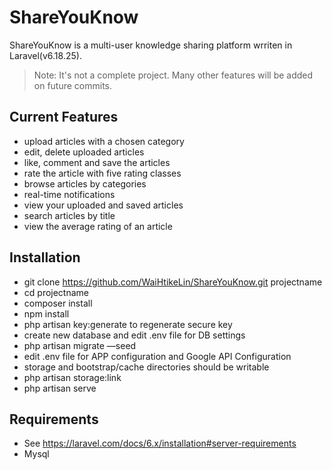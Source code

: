 # ShareYouKnow
ShareYouKnow is a multi-user knowledge sharing platform wrriten in Laravel(v6.18.25).
>Note: It's not a complete project. Many other features will be added on future commits.

## Current Features
- upload articles with a chosen category
- edit, delete uploaded articles
- like, comment and save the articles
- rate the article with five rating classes
- browse articles by categories
- real-time notifications
- view your uploaded and saved articles
- search articles by title
- view the average rating of an article

## Installation
- git clone https://github.com/WaiHtikeLin/ShareYouKnow.git projectname
- cd projectname
- composer install
- npm install
- php artisan key:generate to regenerate secure key
- create new database and edit .env file for DB settings
- php artisan migrate —seed
- edit .env file for APP configuration and Google API Configuration
- storage and bootstrap/cache directories should be writable
- php artisan storage:link
- php artisan serve

## Requirements
- See https://laravel.com/docs/6.x/installation#server-requirements
- Mysql
